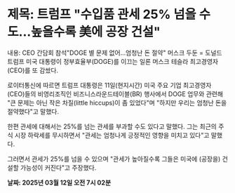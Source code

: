# **제목: 트럼프 "수입품 관세 25% 넘을 수도…높을수록 美에 공장 건설"**

  내용: CEO 간담회 참석"DOGE 별 문제 없어…엄청난 돈 절약" 머스크 두둔 = 도널드 트럼프 미국 대통령이 정부효율부(DOGE)를 이끄는 일론 머스크 테슬라 최고경영자(CEO)를 또 감쌌다. 

로이터통신에 따르면 트럼프 대통령은 11일(현지시간) 미국 주요 기업 최고경영자(CEO)들의 비영리조직인 비즈니스라운드테이블(BR) 행사에서 DOGE 업무와 관련해 "큰 문제는 아닌 작은 차질(little hiccups)이 좀 있었다"며 "하지만 우리는 엄청난 돈을 절약했다"고 말했다.

한편 관세에 대해서는 25%를 넘는 관세를 부과할 수도 있다고 말했다. 그는 최근의 주식 시장 하락세를 무시하면서 "관세는 엄청나게 긍정적인 영향을 미치고 있다"고 말했다. 

그러면서 관세가 25%를 넘을 수 있으며 "관세가 높아질수록 그들은 미국에 (공장을) 건설할 가능성이 커진다"고 주장했다.

  **날짜: 2025년 03월 12일 오전 7시 02분**